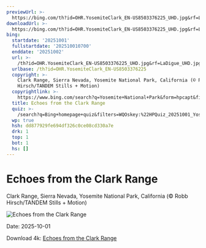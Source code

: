 ```yaml
---
previewUrl: >-
  https://bing.com/th?id=OHR.YosemiteClark_EN-US8503376225_UHD.jpg&rf=LaDigue_UHD.jpg&pid=hp&w=1024&h=576&rs=1&c=4
downloadUrl: >-
  https://bing.com/th?id=OHR.YosemiteClark_EN-US8503376225_UHD.jpg&rf=LaDigue_UHD.jpg&pid=hp&w=3840&h=2160&rs=1&c=4
bing:
  startdate: '20251001'
  fullstartdate: '202510010700'
  enddate: '20251002'
  url: >-
    /th?id=OHR.YosemiteClark_EN-US8503376225_UHD.jpg&rf=LaDigue_UHD.jpg&pid=hp&w=3840&h=2160&rs=1&c=4
  urlbase: /th?id=OHR.YosemiteClark_EN-US8503376225
  copyright: >-
    Clark Range, Sierra Nevada, Yosemite National Park, California (© Robb
    Hirsch/TANDEM Stills + Motion)
  copyrightlink: >-
    https://www.bing.com/search?q=Yosemite+National+Park&form=hpcapt&filters=HpDate%3a%2220251001_0700%22
  title: Echoes from the Clark Range
  quiz: >-
    /search?q=Bing+homepage+quiz&filters=WQOskey:%22HPQuiz_20251001_YosemiteClark%22&FORM=HPQUIZ
  wp: true
  hsh: dd877929fe694df326c0ce08cd330a7e
  drk: 1
  top: 1
  bot: 1
  hs: []
---
```

# Echoes from the Clark Range

Clark Range, Sierra Nevada, Yosemite National Park, California (© Robb Hirsch/TANDEM Stills + Motion)

![Echoes from the Clark Range](https://bing.com/th?id=OHR.YosemiteClark_EN-US8503376225_UHD.jpg&rf=LaDigue_UHD.jpg&pid=hp&w=1024&h=576&rs=1&c=4)

Date: 2025-10-01

Download 4k: [Echoes from the Clark Range](https://bing.com/th?id=OHR.YosemiteClark_EN-US8503376225_UHD.jpg&rf=LaDigue_UHD.jpg&pid=hp&w=3840&h=2160&rs=1&c=4)
